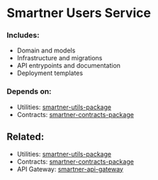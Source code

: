 # Smartner Users Service

### Includes:

- Domain and models
- Infrastructure and migrations
- API entrypoints and documentation
- Deployment templates

### Depends on:

- Utilities: [smartner-utils-package](https://github.com/dmytro-kucherenko/smartner-utils-package)
- Contracts: [smartner-contracts-package](https://github.com/dmytro-kucherenko/smartner-contracts-package)

## Related:

- Utilities: [smartner-utils-package](https://github.com/dmytro-kucherenko/smartner-utils-package)
- Contracts: [smartner-contracts-package](https://github.com/dmytro-kucherenko/smartner-contracts-package)
- API Gateway: [smartner-api-gateway](https://github.com/dmytro-kucherenko/smartner-api-gateway)
